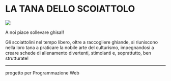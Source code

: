 <p><h1>LA TANA DELLO SCOIATTOLO</h1></p>

<img src="images/logo.png">

A noi piace sollevare ghisa!!

Gli scoiattolini nel tempo libero, oltre a raccogliere ghiande, si riuniscono nella loro tana a praticare la nobile arte del culturismo, impegnandosi a creare schede di allenamento divertenti, stimolanti e, soprattutto, ben strutturate!


-----
progetto per Programmazione Web 
